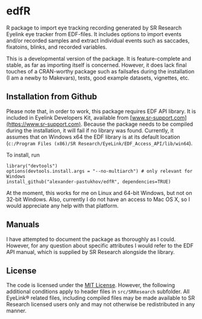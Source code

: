 # edfR

R package to import eye tracking recording generated by SR Research Eyelink eye tracker from  EDF-files. It includes options to import events and/or recorded samples and extract individual events such as saccades, fixatoins, blinks, and recorded variables.

This is a developmental version of the package. It is feature-complete and stable, as far as  importing itself is concerned. However, it does lack final touches of a CRAN-worthy package such as failsafes during the installation (I am a newby to Makevars), tests, good example datasets, vignettes, etc. 

## Installation from Github

Please note that, in order to work, this package requires EDF API library. It is included in Eyelink  Developers Kit, available from [www.sr-support.com](https://www.sr-support.com). Because the package needs to be compiled during the installation, it will fail if no library was found. Currently, it assumes that on Windows x64 the EDF library is at its default location (`c:/Program Files (x86)/SR Research/EyeLink/EDF_Access_API/lib/win64`).

To install, run
```
library("devtools")
options(devtools.install.args = "--no-multiarch") # only relevant for Windows 
install_github("alexander-pastukhov/edfR", dependencies=TRUE)
```

At the moment, this works for me on Linux and 64-bit Windows, but not on 32-bit Windows. Also, currently I do not have an access to Mac OS X, so I would appreciate any help with that platform.

## Manuals

I have attempted to document the package as thoroughly as I could. However, for any question about specific attributes I would refer to the EDF API manual, which is supplied by SR Research alongside the library.

## License

The code is licensed under the [MIT License](http://www.opensource.org/licenses/mit-license.php). However, the following additional conditions apply to header files in `src/SRResearch` subfolder.  All EyeLink® related files, including compiled files may be made available to SR Research licensed users only and may not otherwise be redistributed in any manner.
